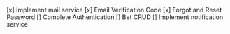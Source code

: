 [x] Implement mail service
[x] Email Verification Code
[x] Forgot and Reset Password
[] Complete Authentication
[] Bet CRUD
[] Implement notification service

